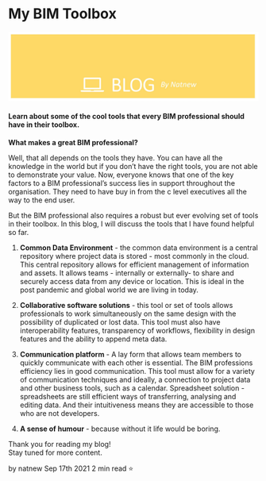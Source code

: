 # My BIM Toolbox

![Banner](https://github.com/natnew/My-BIM-Toolbox/blob/main/Blog.JPG)
#### Learn about some of the cool tools that every BIM professional should have in their toolbox. <br>

**What makes a great BIM professional?**<br>

Well, that all depends on the tools they have. You can have all the knowledge in the world but if you don’t have the right tools, you are not able to demonstrate your value.
Now, everyone knows that one of the key factors to a BIM professional’s success lies in support throughout the organisation. They need to have buy in from the c level executives all the way to the end user.<br>

But the BIM professional also requires a robust but ever evolving set of tools in their toolbox. In this blog, I will discuss the tools that I have found helpful so far.<br> 

1. **Common Data Environment** - the common data environment is a central repository where project data is stored - most commonly in the cloud. This central repository allows for efficient management of information and assets. It allows teams - internally or externally- to share and securely access data from any device or location. This is ideal in the post pandemic and global world we are living in today.<br>

1. **Collaborative software solutions** - this tool or set of tools allows professionals to work simultaneously on the same design with the possibility of duplicated or lost data. This tool must also have interoperability features, transparency of workflows, flexibility in design features and the ability to append meta data.<br>

1. **Communication platform** - A lay form that allows team members to quickly communicate with each other is essential. The BIM professions efficiency lies in good communication. This tool must allow for a variety of communication techniques and ideally, a connection to project data and other business tools, such as a calendar.
Spreadsheet solution - spreadsheets are still efficient ways of transferring, analysing and editing data. And their intuitiveness means they are accessible to those who are not developers.<br>

1. **A sense of humour** - because without it life would be boring.<br>


Thank you for reading my blog! <br> 
Stay tuned for more content.<br>

by natnew Sep 17th 2021 2 min read ⭐
 
